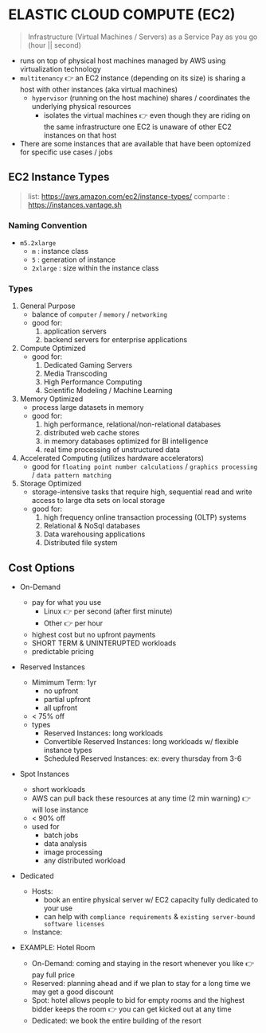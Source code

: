 # ELASTIC CLOUD COMPUTE (EC2)

> Infrastructure (Virtual Machines / Servers) as a Service
> Pay as you go (hour || second)

- runs on top of physical host machines managed by AWS using virtualization technology
- `multitenancy` 👉 an EC2 instance (depending on its size) is sharing a host with other instances (aka virtual machines)
	- `hypervisor` (running on the host machine) shares / coordinates the underlying physical resources
		- isolates the virtual machines 👉 even though they are riding on the same infrastructure one EC2 is unaware of other EC2 instances on that host
- There are some instances that are available that have been optomized for specific use cases / jobs

## EC2 Instance Types

> list: https://aws.amazon.com/ec2/instance-types/
> comparte : https://instances.vantage.sh

### Naming Convention

- `m5.2xlarge`
	- `m` : instance class
	- `5` : generation of instance
	- `2xlarge` : size within the instance class

### Types

1. General Purpose
	- balance of `computer` / `memory` / `networking`
	- good for:
		1. application servers
		2. backend servers for enterprise applications
2. Compute Optimized
	- good for:
		1. Dedicated Gaming Servers
		2. Media Transcoding
		3. High Performance Computing
		4. Scientific Modeling / Machine Learning
3. Memory Optimized
	- process large datasets in memory
	- good for:
		1. high performance, relational/non-relational databases
		2. distributed web cache stores
		3. in memory databases optimized for BI intelligence
		4. real time processing of unstructured data
4. Accelerated Computing (utilizes hardware accelerators)
	- good for `floating point number calculations` / `graphics processing` / `data pattern matching`
5.  Storage Optimized
	- storage-intensive tasks that require high, sequential read and write access to large dta sets on local storage
	- good for:
		1. high frequency online transaction processing (OLTP) systems
		2. Relational & NoSql databases
		3. Data warehousing applications
		4. Distributed file system

## Cost Options

- On-Demand
	- pay for what you use
		- Linux 👉 per second (after first minute)
		- Other 👉 per hour
	- highest cost but no upfront payments
	- SHORT TERM & UNINTERUPTED workloads
	- predictable pricing
- Reserved Instances
	- Mimimum Term: 1yr
		- no upfront
		- partial upfront
		- all upfront
	- < 75% off
	- types
		- Reserved Instances: long workloads
		- Convertible Reserved Instances: long workloads w/ flexible instance types
		- Scheduled Reserved Instances: ex: every thursday from 3-6
- Spot Instances
	- short workloads
	- AWS can pull back these resources at any time (2 min warning) 👉 will lose instance
	- < 90% off
	- used for
		- batch jobs
		- data analysis
		- image processing
		- any distributed workload
- Dedicated
	- Hosts:
		- book an entire physical server w/ EC2 capacity fully dedicated to your use
		- can help with `compliance requirements` & `existing server-bound software licenses`
	- Instance:

- EXAMPLE: Hotel Room
	- On-Demand: coming and staying in the resort whenever you like 👉 pay full price
	- Reserved: planning ahead and if we plan to stay for a long time we may get a good discount
	- Spot: hotel allows people to bid for empty rooms and the highest bidder keeps the room 👉 you can get kicked out at any time
	- Dedicated: we book the entire building of the resort



